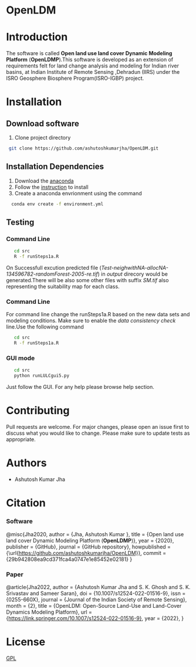 # **OpenLDM**
# Introduction
 The software is called **Open land use land cover Dynamic Modeling Platform** (**OpenLDMP**).This software is developed as an extension of requirements felt for land change analysis and modeling for Indian river basins, at Indian Institute of Remote Sensing ,Dehradun (IIRS) under the ISRO Geosphere Biosphere Program(ISRO-IGBP) project.
# Installation

## Download software
 1. Clone project directory 
 ```bash
  git clone https://github.com/ashutoshkumarjha/OpenLDM.git
 ```

## Installation Dependencies
 1. Download the [anaconda](https://enterprise-docs.anaconda.com/en/latest/)
 2. Follow the [instruction](http://docs.anaconda.com/anaconda/install)  to install
 3. Create a anaconda envrionment using the command 
 ```bash
   conda env create -f environment.yml
 ```
## Testing
### Command Line 
```bash
   cd src
   R -f runSteps1a.R
 ```
 On Successfull excution predicted file (_Test-neighwithNA-allocNA-134596782-randomForest-2005-re.tif_) in _output_ direcory would be generated.There will be also some other files with suffix _SM.tif_ also representing the suitability map for each class.
### Command Line 
For command line change the runSteps1a.R based on the new data sets and modeling conditions. Make sure to enable the _data consistency check_ line.Use the following command
```bash
   cd src
   R -f runSteps1a.R
 ```
### GUI mode
```bash
   cd src
   python runLULCgui5.py 
 ```
Just follow the GUI. For any help please browse help section.

# Contributing
Pull requests are welcome. For major changes, please open an issue first to discuss what you would like to change.
Please make sure to update tests as appropriate.

# Authors
* Ashutosh Kumar Jha 

# Citation
### Software
@misc{Jha2020,
  author = {Jha, Ashutosh Kumar },
  title = {Open land use land cover Dynamic Modeling Platform (**OpenLDMP**)},
  year = {2020},
  publisher = {GitHub},
  journal = {GitHub repository},
  howpublished = {\url{https://github.com/ashutoshkumarjha/OpenLDM}},
  commit = {29b942808ea9cd371fca4a0747e1e85452e02181}
}
### Paper
@article{Jha2022,
   author = {Ashutosh Kumar Jha and S. K. Ghosh and S. K. Srivastav and Sameer Saran},
   doi = {10.1007/s12524-022-01516-9},
   issn = {0255-660X},
   journal = {Journal of the Indian Society of Remote Sensing},
   month = {2},
   title = {OpenLDM: Open-Source Land-Use and Land-Cover Dynamics Modeling Platform},
   url = {https://link.springer.com/10.1007/s12524-022-01516-9},
   year = {2022},
}

# License
[GPL](https://www.gnu.org/licenses/gpl-3.0.en.html)
